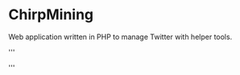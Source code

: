 # ChirpMining
Web application written in PHP to manage Twitter with helper tools. 

'''
<?php
    // Twitter configuration - you need a developer account
    // https://developer.twitter.com/en
    $access_token = "";
    $access_token_secret = "";
    $consumer_key = "";
    $consumer_secret = "";
?>
'''
